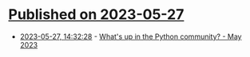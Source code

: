 # [Published on 2023-05-27](index.md)

* [2023-05-27, 14:32:28](https://lobste.rs/s/zvahs0/what_s_up_python_community_may_2023) - [What's up in the Python community? - May 2023](http://bitecode.substack.com/p/whats-up-in-the-python-community-790)
